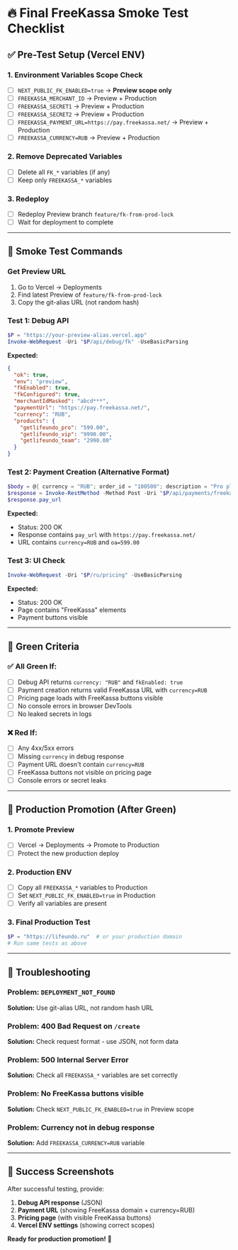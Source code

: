# 🔥 Final FreeKassa Smoke Test Checklist

## ✅ Pre-Test Setup (Vercel ENV)

### 1. Environment Variables Scope Check
- [ ] `NEXT_PUBLIC_FK_ENABLED=true` → **Preview scope only**
- [ ] `FREEKASSA_MERCHANT_ID` → Preview + Production
- [ ] `FREEKASSA_SECRET1` → Preview + Production  
- [ ] `FREEKASSA_SECRET2` → Preview + Production
- [ ] `FREEKASSA_PAYMENT_URL=https://pay.freekassa.net/` → Preview + Production
- [ ] `FREEKASSA_CURRENCY=RUB` → Preview + Production

### 2. Remove Deprecated Variables
- [ ] Delete all `FK_*` variables (if any)
- [ ] Keep only `FREEKASSA_*` variables

### 3. Redeploy
- [ ] Redeploy Preview branch `feature/fk-from-prod-lock`
- [ ] Wait for deployment to complete

---

## 🧪 Smoke Test Commands

### Get Preview URL
1. Go to Vercel → Deployments
2. Find latest Preview of `feature/fk-from-prod-lock`
3. Copy the git-alias URL (not random hash)

### Test 1: Debug API
```powershell
$P = "https://your-preview-alias.vercel.app"
Invoke-WebRequest -Uri "$P/api/debug/fk" -UseBasicParsing
```

**Expected:**
```json
{
  "ok": true,
  "env": "preview",
  "fkEnabled": true,
  "fkConfigured": true,
  "merchantIdMasked": "abcd***",
  "paymentUrl": "https://pay.freekassa.net/",
  "currency": "RUB",
  "products": {
    "getlifeundo_pro": "599.00",
    "getlifeundo_vip": "9990.00",
    "getlifeundo_team": "2990.00"
  }
}
```

### Test 2: Payment Creation (Alternative Format)
```powershell
$body = @{ currency = "RUB"; order_id = "100500"; description = "Pro plan" }
$response = Invoke-RestMethod -Method Post -Uri "$P/api/payments/freekassa/create" -Body ($body | ConvertTo-Json) -ContentType "application/json"
$response.pay_url
```

**Expected:**
- Status: 200 OK
- Response contains `pay_url` with `https://pay.freekassa.net/`
- URL contains `currency=RUB` and `oa=599.00`

### Test 3: UI Check
```powershell
Invoke-WebRequest -Uri "$P/ru/pricing" -UseBasicParsing
```

**Expected:**
- Status: 200 OK
- Page contains "FreeKassa" elements
- Payment buttons visible

---

## 🎯 Green Criteria

### ✅ All Green If:
- [ ] Debug API returns `currency: "RUB"` and `fkEnabled: true`
- [ ] Payment creation returns valid FreeKassa URL with `currency=RUB`
- [ ] Pricing page loads with FreeKassa buttons visible
- [ ] No console errors in browser DevTools
- [ ] No leaked secrets in logs

### ❌ Red If:
- [ ] Any 4xx/5xx errors
- [ ] Missing `currency` in debug response
- [ ] Payment URL doesn't contain `currency=RUB`
- [ ] FreeKassa buttons not visible on pricing page
- [ ] Console errors or secret leaks

---

## 🚀 Production Promotion (After Green)

### 1. Promote Preview
- [ ] Vercel → Deployments → Promote to Production
- [ ] Protect the new production deploy

### 2. Production ENV
- [ ] Copy all `FREEKASSA_*` variables to Production
- [ ] Set `NEXT_PUBLIC_FK_ENABLED=true` in Production
- [ ] Verify all variables are present

### 3. Final Production Test
```powershell
$P = "https://lifeundo.ru"  # or your production domain
# Run same tests as above
```

---

## 🚨 Troubleshooting

### Problem: `DEPLOYMENT_NOT_FOUND`
**Solution:** Use git-alias URL, not random hash URL

### Problem: 400 Bad Request on `/create`
**Solution:** Check request format - use JSON, not form data

### Problem: 500 Internal Server Error
**Solution:** Check all `FREEKASSA_*` variables are set correctly

### Problem: No FreeKassa buttons visible
**Solution:** Check `NEXT_PUBLIC_FK_ENABLED=true` in Preview scope

### Problem: Currency not in debug response
**Solution:** Add `FREEKASSA_CURRENCY=RUB` variable

---

## 📸 Success Screenshots

After successful testing, provide:
1. **Debug API response** (JSON)
2. **Payment URL** (showing FreeKassa domain + currency=RUB)
3. **Pricing page** (with visible FreeKassa buttons)
4. **Vercel ENV settings** (showing correct scopes)

**Ready for production promotion!** 🎉
